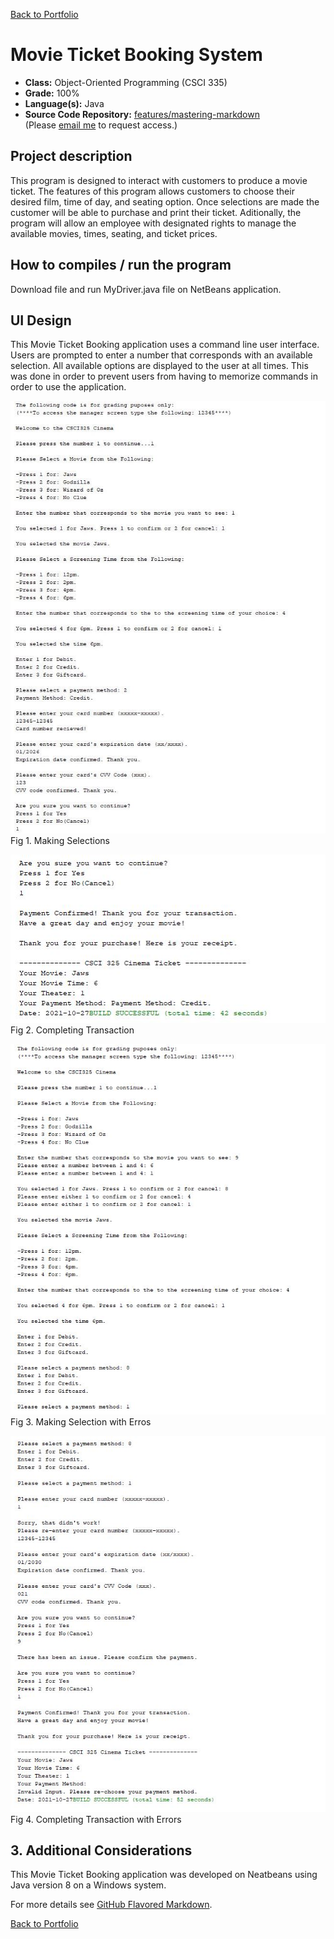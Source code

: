 [Back to Portfolio](./)

Movie Ticket Booking System
===============

-   **Class:** Object-Oriented Programming (CSCI 335)
-   **Grade:** 100%
-   **Language(s):** Java
-   **Source Code Repository:** [features/mastering-markdown](https://github.com/Xcar17/Movie-Ticket-App)  
    (Please [email me](mailto:cror93@gmail.com?subject=GitHub%20Access) to request access.)

## Project description

This program is designed to interact with customers to produce a movie ticket. The features of this program allows customers to choose their desired film, time of day, and seating option. Once selections are made the customer will be able to purchase and print their ticket. Aditionally, the program will allow an employee with designated rights to manage the available movies, times, seating, and ticket prices. 

## How to compiles / run the program

Download file and run MyDriver.java file on NetBeans application.

## UI Design

This Movie Ticket Booking application uses a command line user interface. Users are prompted to enter a number that corresponds with an available selection. All available options are displayed to the user at all times. This was done in order to prevent users from having to memorize commands in order to use the application. 

![screenshot](/Ticket-Images/java1.JPG)
Fig 1. Making Selections

![screenshot](/Ticket-Images/java2.JPG)
Fig 2. Completing Transaction

![screenshot](/Ticket-Images/javaerror1.JPG)
Fig 3. Making Selection with Erros


![screenshot](/Ticket-Images/javaerror2.JPG)
Fig 4. Completing Transaction with Errors


## 3. Additional Considerations

This Movie Ticket Booking application was developed on Neatbeans using Java version 8 on a Windows system.

For more details see [GitHub Flavored Markdown](https://guides.github.com/features/mastering-markdown/).

[Back to Portfolio](./)
